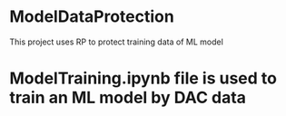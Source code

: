 # ModelDataProtection
This project uses RP to protect training data of ML model
# ModelTraining.ipynb file is used to train an ML model by DAC data

